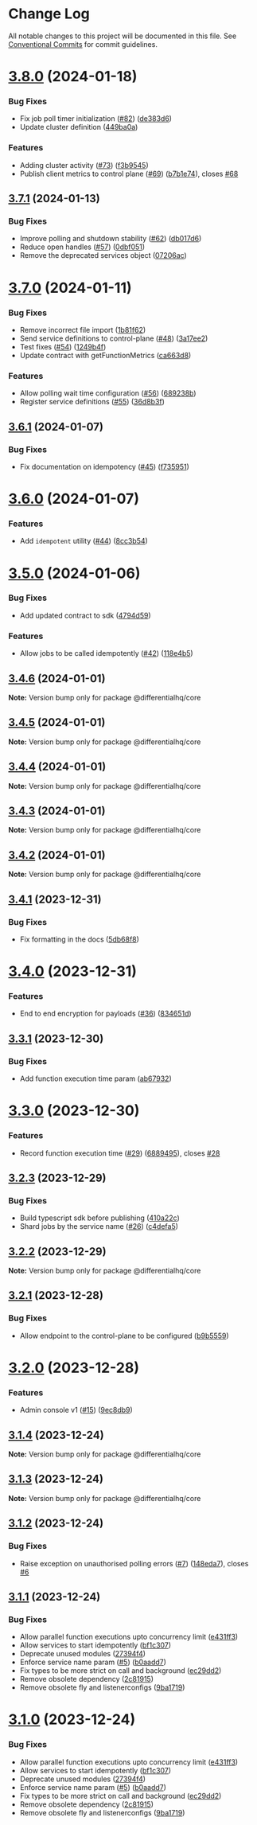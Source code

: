 # Change Log

All notable changes to this project will be documented in this file.
See [Conventional Commits](https://conventionalcommits.org) for commit guidelines.

# [3.8.0](https://github.com/differentialhq/differential/compare/v3.7.1...v3.8.0) (2024-01-18)

### Bug Fixes

- Fix job poll timer initialization ([#82](https://github.com/differentialhq/differential/issues/82)) ([de383d6](https://github.com/differentialhq/differential/commit/de383d63a5f62654975cade8476fa7f07aaa9ff8))
- Update cluster definition ([449ba0a](https://github.com/differentialhq/differential/commit/449ba0aca92a593d28ef54537fb6acb88cd90805))

### Features

- Adding cluster activity ([#73](https://github.com/differentialhq/differential/issues/73)) ([f3b9545](https://github.com/differentialhq/differential/commit/f3b95457a2dae93e653516d2c3dc74202a2a4f84))
- Publish client metrics to control plane ([#69](https://github.com/differentialhq/differential/issues/69)) ([b7b1e74](https://github.com/differentialhq/differential/commit/b7b1e74cdaaaa54de622591dafa0273bcc994f26)), closes [#68](https://github.com/differentialhq/differential/issues/68)

## [3.7.1](https://github.com/differentialhq/differential/compare/v3.7.0...v3.7.1) (2024-01-13)

### Bug Fixes

- Improve polling and shutdown stability ([#62](https://github.com/differentialhq/differential/issues/62)) ([db017d6](https://github.com/differentialhq/differential/commit/db017d677b5133496647bcefc471a06fac2fd447))
- Reduce open handles ([#57](https://github.com/differentialhq/differential/issues/57)) ([0dbf051](https://github.com/differentialhq/differential/commit/0dbf051d689b285b80229ce0053c5b8f4452d63b))
- Remove the deprecated services object ([07206ac](https://github.com/differentialhq/differential/commit/07206ace86971d4873c3df90f76ac08b23b333a2))

# [3.7.0](https://github.com/differentialhq/differential/compare/v3.6.1...v3.7.0) (2024-01-11)

### Bug Fixes

- Remove incorrect file import ([1b81f62](https://github.com/differentialhq/differential/commit/1b81f62fb6394ed111dd7e058b97fbc63e87e770))
- Send service definitions to control-plane ([#48](https://github.com/differentialhq/differential/issues/48)) ([3a17ee2](https://github.com/differentialhq/differential/commit/3a17ee2627f8964bee441372484070b62b0ace82))
- Test fixes ([#54](https://github.com/differentialhq/differential/issues/54)) ([1249b4f](https://github.com/differentialhq/differential/commit/1249b4f59a75019d057e0b58a25b7b128e8edbd7))
- Update contract with getFunctionMetrics ([ca663d8](https://github.com/differentialhq/differential/commit/ca663d8a057c67e6dee929e446c667176dbe6730))

### Features

- Allow polling wait time configuration ([#56](https://github.com/differentialhq/differential/issues/56)) ([689238b](https://github.com/differentialhq/differential/commit/689238b650e92ac67d375c2a7ff3c859939f6388))
- Register service definitions ([#55](https://github.com/differentialhq/differential/issues/55)) ([36d8b3f](https://github.com/differentialhq/differential/commit/36d8b3f45e43d79b96cf378b1b575b5696c8d47b))

## [3.6.1](https://github.com/differentialhq/differential/compare/v3.6.0...v3.6.1) (2024-01-07)

### Bug Fixes

- Fix documentation on idempotency ([#45](https://github.com/differentialhq/differential/issues/45)) ([f735951](https://github.com/differentialhq/differential/commit/f735951c2bc97259e51122a3b328df205cced496))

# [3.6.0](https://github.com/differentialhq/differential/compare/v3.5.0...v3.6.0) (2024-01-07)

### Features

- Add `idempotent` utility ([#44](https://github.com/differentialhq/differential/issues/44)) ([8cc3b54](https://github.com/differentialhq/differential/commit/8cc3b54dd93f50e26306d9e1fd23a16804318498))

# [3.5.0](https://github.com/differentialhq/differential/compare/v3.4.6...v3.5.0) (2024-01-06)

### Bug Fixes

- Add updated contract to sdk ([4794d59](https://github.com/differentialhq/differential/commit/4794d59f6ecc3176da8244742e54e9be0339e488))

### Features

- Allow jobs to be called idempotently ([#42](https://github.com/differentialhq/differential/issues/42)) ([118e4b5](https://github.com/differentialhq/differential/commit/118e4b5e7a3141664c9b67e62856e7ba285f4937))

## [3.4.6](https://github.com/differentialhq/differential/compare/v3.4.5...v3.4.6) (2024-01-01)

**Note:** Version bump only for package @differentialhq/core

## [3.4.5](https://github.com/differentialhq/differential/compare/v3.4.4...v3.4.5) (2024-01-01)

**Note:** Version bump only for package @differentialhq/core

## [3.4.4](https://github.com/differentialhq/differential/compare/v3.4.3...v3.4.4) (2024-01-01)

**Note:** Version bump only for package @differentialhq/core

## [3.4.3](https://github.com/differentialhq/differential/compare/v3.4.2...v3.4.3) (2024-01-01)

**Note:** Version bump only for package @differentialhq/core

## [3.4.2](https://github.com/differentialhq/differential/compare/v3.4.1...v3.4.2) (2024-01-01)

**Note:** Version bump only for package @differentialhq/core

## [3.4.1](https://github.com/differentialhq/differential/compare/v3.4.0...v3.4.1) (2023-12-31)

### Bug Fixes

- Fix formatting in the docs ([5db68f8](https://github.com/differentialhq/differential/commit/5db68f8691c43430aa0302eadae76e7ddf14f07a))

# [3.4.0](https://github.com/differentialhq/differential/compare/v3.3.1...v3.4.0) (2023-12-31)

### Features

- End to end encryption for payloads ([#36](https://github.com/differentialhq/differential/issues/36)) ([834651d](https://github.com/differentialhq/differential/commit/834651dc3170aff3c704d5518344c8ec98e6e3d3))

## [3.3.1](https://github.com/differentialhq/differential/compare/v3.3.0...v3.3.1) (2023-12-30)

### Bug Fixes

- Add function execution time param ([ab67932](https://github.com/differentialhq/differential/commit/ab679328b06ac3a9761e2b76d115525719ff7615))

# [3.3.0](https://github.com/differentialhq/differential/compare/v3.2.3...v3.3.0) (2023-12-30)

### Features

- Record function execution time ([#29](https://github.com/differentialhq/differential/issues/29)) ([6889495](https://github.com/differentialhq/differential/commit/68894954268babe6e826c6e0c507e17e066a6140)), closes [#28](https://github.com/differentialhq/differential/issues/28)

## [3.2.3](https://github.com/differentialhq/differential/compare/v3.2.2...v3.2.3) (2023-12-29)

### Bug Fixes

- Build typescript sdk before publishing ([410a22c](https://github.com/differentialhq/differential/commit/410a22c4678785e1649051e5849cc76d12c63db9))
- Shard jobs by the service name ([#26](https://github.com/differentialhq/differential/issues/26)) ([c4defa5](https://github.com/differentialhq/differential/commit/c4defa5d63119cc16fb0a1e01a5e7148aa043327))

## [3.2.2](https://github.com/differentialhq/differential/compare/v3.2.1...v3.2.2) (2023-12-29)

**Note:** Version bump only for package @differentialhq/core

## [3.2.1](https://github.com/differentialhq/differential/compare/v3.2.0...v3.2.1) (2023-12-28)

### Bug Fixes

- Allow endpoint to the control-plane to be configured ([b9b5559](https://github.com/differentialhq/differential/commit/b9b5559b16b105ce2b7c77ba40e120f71d51566b))

# [3.2.0](https://github.com/differentialhq/differential/compare/v3.1.4...v3.2.0) (2023-12-28)

### Features

- Admin console v1 ([#15](https://github.com/differentialhq/differential/issues/15)) ([9ec8db9](https://github.com/differentialhq/differential/commit/9ec8db9122a8d1de4fa6ad7f3965ec09871652cc))

## [3.1.4](https://github.com/differentialhq/differential/compare/v3.1.3...v3.1.4) (2023-12-24)

**Note:** Version bump only for package @differentialhq/core

## [3.1.3](https://github.com/differentialhq/differential/compare/v3.1.2...v3.1.3) (2023-12-24)

**Note:** Version bump only for package @differentialhq/core

## [3.1.2](https://github.com/differentialhq/differential/compare/v3.1.1...v3.1.2) (2023-12-24)

### Bug Fixes

- Raise exception on unauthorised polling errors ([#7](https://github.com/differentialhq/differential/issues/7)) ([148eda7](https://github.com/differentialhq/differential/commit/148eda7aeda9bc7a44a9fa4e546d0ddc470fe2bf)), closes [#6](https://github.com/differentialhq/differential/issues/6)

## [3.1.1](https://github.com/differentialhq/differential/compare/v0.0.0...v3.1.1) (2023-12-24)

### Bug Fixes

- Allow parallel function executions upto concurrency limit ([e431ff3](https://github.com/differentialhq/differential/commit/e431ff3cd41bce61a460e2bc89858d526c25df85))
- Allow services to start idempotently ([bf1c307](https://github.com/differentialhq/differential/commit/bf1c3079f1e8c4be56f9953a42c20e829397d8e1))
- Deprecate unused modules ([27394f4](https://github.com/differentialhq/differential/commit/27394f46aa1b752568db4250d0f29205fc3c3d67))
- Enforce service name param ([#5](https://github.com/differentialhq/differential/issues/5)) ([b0aadd7](https://github.com/differentialhq/differential/commit/b0aadd7e43a6c65b40d250c227ec906d65ee2320))
- Fix types to be more strict on call and background ([ec29dd2](https://github.com/differentialhq/differential/commit/ec29dd2d75a3e9a1a950f17e914ba8300d925333))
- Remove obsolete dependency ([2c81915](https://github.com/differentialhq/differential/commit/2c81915383dcafeed14961207d9ffee4dff99c84))
- Remove obsolete fly and listenerconfigs ([9ba1719](https://github.com/differentialhq/differential/commit/9ba171922a0160f20b557bf5c85631c2a549a15a))

# [3.1.0](https://github.com/differentialHQ/differential/compare/v0.0.0...v3.1.0) (2023-12-24)

### Bug Fixes

- Allow parallel function executions upto concurrency limit ([e431ff3](https://github.com/differentialHQ/differential/commit/e431ff3cd41bce61a460e2bc89858d526c25df85))
- Allow services to start idempotently ([bf1c307](https://github.com/differentialHQ/differential/commit/bf1c3079f1e8c4be56f9953a42c20e829397d8e1))
- Deprecate unused modules ([27394f4](https://github.com/differentialHQ/differential/commit/27394f46aa1b752568db4250d0f29205fc3c3d67))
- Enforce service name param ([#5](https://github.com/differentialHQ/differential/issues/5)) ([b0aadd7](https://github.com/differentialHQ/differential/commit/b0aadd7e43a6c65b40d250c227ec906d65ee2320))
- Fix types to be more strict on call and background ([ec29dd2](https://github.com/differentialHQ/differential/commit/ec29dd2d75a3e9a1a950f17e914ba8300d925333))
- Remove obsolete dependency ([2c81915](https://github.com/differentialHQ/differential/commit/2c81915383dcafeed14961207d9ffee4dff99c84))
- Remove obsolete fly and listenerconfigs ([9ba1719](https://github.com/differentialHQ/differential/commit/9ba171922a0160f20b557bf5c85631c2a549a15a))
